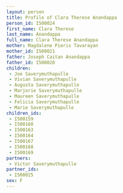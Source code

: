 ```yaml
---
layout: person
title: Profile of Clara Therese Anandappa
person_id: I500024
first_name: Clara Therese
last_name: Anandappa
full_name: Clara Therese Anandappa
mother: Magdalene Pieris Tavarayan
mother_id: I500021
father: Joseph Caitan Anandappa
father_id: I500020
children:
 - Joe Saverymuthapulle
 - Vivian Saverymuthapulle
 - Augusta Saverymuthapulle
 - Marjorie Saverymuthapulle
 - Maureen Saverymuthapulle
 - Felicia Saverymuthapulle
 - Marie Saverymuthapulle
children_ids:
 - I500159
 - I500160
 - I500163
 - I500164
 - I500167
 - I500168
 - I500169
partners:
 - Victor Saverymuthapulle
partner_ids:
 - I500025
sex: F
---
```



